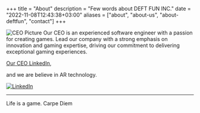 +++
title = "About"
description = "Few words about DEFT FUN INC."
date = "2022-11-08T12:43:38+03:00"
aliases = ["about", "about-us", "about-deftfun", "contact"]
+++

![CEO Picture](/me.jpg)
Our CEO is an experienced software engineer with a passion for creating games. 
Lead our company with a strong emphasis on innovation and gaming expertise, driving our commitment to delivering exceptional gaming experiences.

[Our CEO LinkedIn](https://www.linkedin.com/in/sergei-golitsyn/), 

and we are believe in AR technology.

[![LinkedIn](/linkedin@2x.png?w=150&h=150)](https://www.linkedin.com/in/sergei-golitsyn/)

---
Life is a game. Carpe Diem


